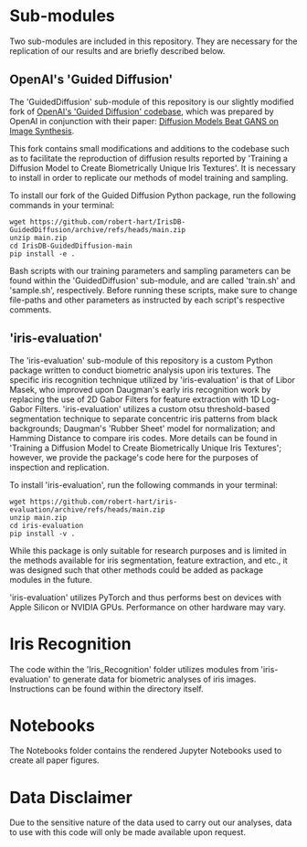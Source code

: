# Sub-modules
Two sub-modules are included in this repository. They are necessary for the replication of our results and are briefly described below.


## OpenAI's 'Guided Diffusion'
The 'GuidedDiffusion' sub-module of this repository is our slightly modified fork of [OpenAI's 'Guided Diffusion' codebase](https://github.com/openai/guided-diffusion), which was prepared by OpenAI in conjunction with their paper: [Diffusion Models Beat GANS on Image Synthesis](http://arxiv.org/abs/2105.05233).

This fork contains small modifications and additions to the codebase such as to facilitate the reproduction of diffusion results reported by 'Training a Diffusion Model to Create Biometrically Unique Iris Textures'. It is necessary to install in order to replicate our methods of model training and sampling.

To install our fork of the Guided Diffusion Python package, run the following commands in your terminal:

```
wget https://github.com/robert-hart/IrisDB-GuidedDiffusion/archive/refs/heads/main.zip
unzip main.zip
cd IrisDB-GuidedDiffusion-main
pip install -e .
```

Bash scripts with our training parameters and sampling parameters can be found within the 'GuidedDiffusion' sub-module, and are called 'train.sh' and 'sample.sh', respectively. Before running these scripts, make sure to change file-paths and other parameters as instructed by each script's respective comments.

## 'iris-evaluation'
The 'iris-evaluation' sub-module of this repository is a custom Python package written to conduct biometric analysis upon iris textures. The specific iris recognition technique utilized by 'iris-evaluation' is that of Libor Masek, who improved upon Daugman's early iris recognition work by replacing the use of 2D Gabor Filters for feature extraction with 1D Log-Gabor Filters. 'iris-evaluation' utilizes a custom otsu threshold-based segmentation technique to separate concentric iris patterns from black backgrounds; Daugman's 'Rubber Sheet' model for normalization; and Hamming Distance to compare iris codes. More details can be found in 'Training a Diffusion Model to Create Biometrically Unique Iris Textures'; however, we provide the package's code here for the purposes of inspection and replication.

To install 'iris-evaluation', run the following commands in your terminal:

```
wget https://github.com/robert-hart/iris-evaluation/archive/refs/heads/main.zip
unzip main.zip
cd iris-evaluation
pip install -v .
```

While this package is only suitable for research purposes and is limited in the methods available for iris segmentation, feature extraction, and etc., it was designed such that other methods could be added as package modules in the future.

'iris-evaluation' utilizes PyTorch and thus performs best on devices with Apple Silicon or NVIDIA GPUs. Performance on other hardware may vary.

# Iris Recognition
The code within the 'Iris_Recognition' folder utilizes modules from 'iris-evaluation' to generate data for biometric analyses of iris images. Instructions can be found within the directory itself.

# Notebooks
The Notebooks folder contains the rendered Jupyter Notebooks used to create all paper figures.

# Data Disclaimer
Due to the sensitive nature of the data used to carry out our analyses, data to use with this code will only be made available upon request.
